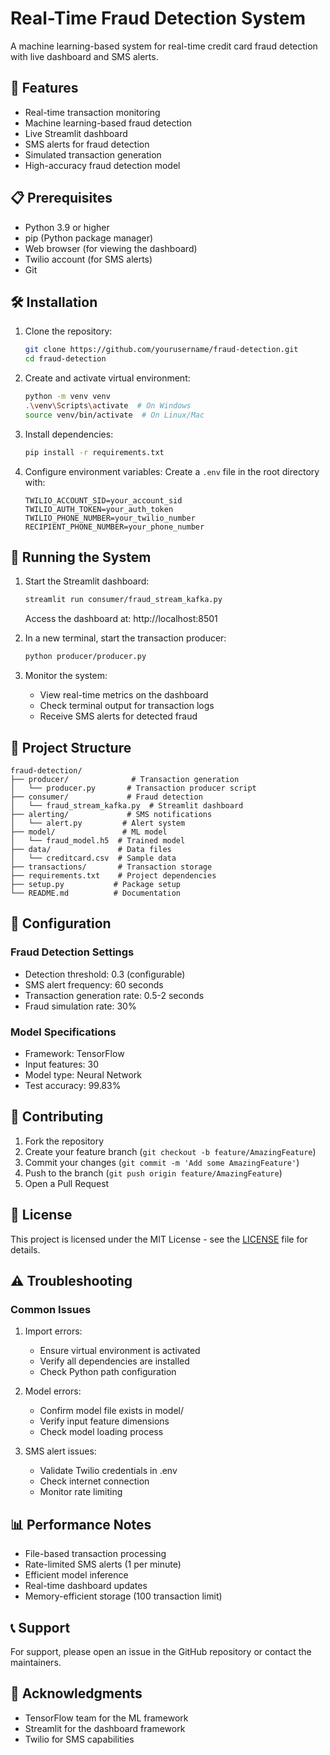 # Real-Time Fraud Detection System

A machine learning-based system for real-time credit card fraud detection with live dashboard and SMS alerts.

## 🚀 Features

- Real-time transaction monitoring
- Machine learning-based fraud detection
- Live Streamlit dashboard
- SMS alerts for fraud detection
- Simulated transaction generation
- High-accuracy fraud detection model

## 📋 Prerequisites

- Python 3.9 or higher
- pip (Python package manager)
- Web browser (for viewing the dashboard)
- Twilio account (for SMS alerts)
- Git

## 🛠️ Installation

1. Clone the repository:
   ```bash
   git clone https://github.com/yourusername/fraud-detection.git
   cd fraud-detection
   ```

2. Create and activate virtual environment:
   ```bash
   python -m venv venv
   .\venv\Scripts\activate  # On Windows
   source venv/bin/activate  # On Linux/Mac
   ```

3. Install dependencies:
   ```bash
   pip install -r requirements.txt
   ```

4. Configure environment variables:
   Create a `.env` file in the root directory with:
   ```
   TWILIO_ACCOUNT_SID=your_account_sid
   TWILIO_AUTH_TOKEN=your_auth_token
   TWILIO_PHONE_NUMBER=your_twilio_number
   RECIPIENT_PHONE_NUMBER=your_phone_number
   ```

## 🚀 Running the System

1. Start the Streamlit dashboard:
   ```bash
   streamlit run consumer/fraud_stream_kafka.py
   ```
   Access the dashboard at: http://localhost:8501

2. In a new terminal, start the transaction producer:
   ```bash
   python producer/producer.py
   ```

3. Monitor the system:
   - View real-time metrics on the dashboard
   - Check terminal output for transaction logs
   - Receive SMS alerts for detected fraud

## 📁 Project Structure

```
fraud-detection/
├── producer/              # Transaction generation
│   └── producer.py       # Transaction producer script
├── consumer/             # Fraud detection
│   └── fraud_stream_kafka.py  # Streamlit dashboard
├── alerting/             # SMS notifications
│   └── alert.py         # Alert system
├── model/               # ML model
│   └── fraud_model.h5  # Trained model
├── data/               # Data files
│   └── creditcard.csv  # Sample data
├── transactions/       # Transaction storage
├── requirements.txt    # Project dependencies
├── setup.py           # Package setup
└── README.md          # Documentation
```

## 🔧 Configuration

### Fraud Detection Settings
- Detection threshold: 0.3 (configurable)
- SMS alert frequency: 60 seconds
- Transaction generation rate: 0.5-2 seconds
- Fraud simulation rate: 30%

### Model Specifications
- Framework: TensorFlow
- Input features: 30
- Model type: Neural Network
- Test accuracy: 99.83%

## 🤝 Contributing

1. Fork the repository
2. Create your feature branch (`git checkout -b feature/AmazingFeature`)
3. Commit your changes (`git commit -m 'Add some AmazingFeature'`)
4. Push to the branch (`git push origin feature/AmazingFeature`)
5. Open a Pull Request

## 📝 License

This project is licensed under the MIT License - see the [LICENSE](LICENSE) file for details.

## ⚠️ Troubleshooting

### Common Issues

1. Import errors:
   - Ensure virtual environment is activated
   - Verify all dependencies are installed
   - Check Python path configuration

2. Model errors:
   - Confirm model file exists in model/
   - Verify input feature dimensions
   - Check model loading process

3. SMS alert issues:
   - Validate Twilio credentials in .env
   - Check internet connection
   - Monitor rate limiting

## 📊 Performance Notes

- File-based transaction processing
- Rate-limited SMS alerts (1 per minute)
- Efficient model inference
- Real-time dashboard updates
- Memory-efficient storage (100 transaction limit)

## 📞 Support

For support, please open an issue in the GitHub repository or contact the maintainers.

## 🙏 Acknowledgments

- TensorFlow team for the ML framework
- Streamlit for the dashboard framework
- Twilio for SMS capabilities 